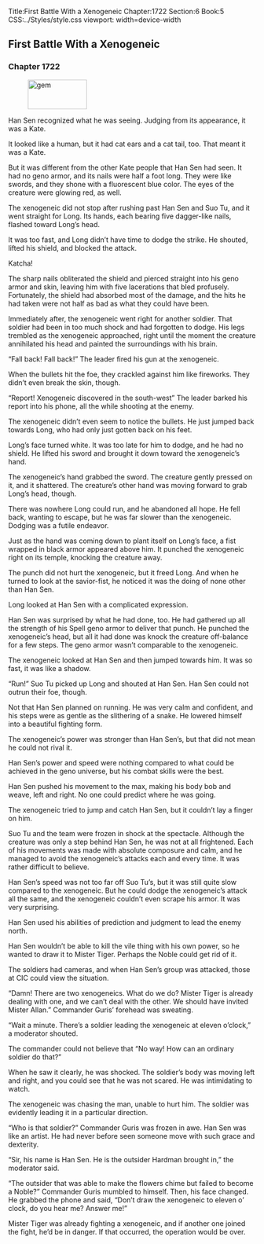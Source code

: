 Title:First Battle With a Xenogeneic 
Chapter:1722 
Section:6 
Book:5 
CSS:../Styles/style.css 
viewport: width=device-width
  
## First Battle With a Xenogeneic
### Chapter 1722 
<figure>
	<img src="../Images/gem.gif" alt="gem" id="gem" width="120" height="60" />
</figure>
  

  
  Han Sen recognized what he was seeing. Judging from its appearance, it was a Kate.

It looked like a human, but it had cat ears and a cat tail, too. That meant it was a Kate.

But it was different from the other Kate people that Han Sen had seen. It had no geno armor, and its nails were half a foot long. They were like swords, and they shone with a fluorescent blue color. The eyes of the creature were glowing red, as well.

The xenogeneic did not stop after rushing past Han Sen and Suo Tu, and it went straight for Long. Its hands, each bearing five dagger-like nails, flashed toward Long’s head.

It was too fast, and Long didn’t have time to dodge the strike. He shouted, lifted his shield, and blocked the attack.

Katcha!

The sharp nails obliterated the shield and pierced straight into his geno armor and skin, leaving him with five lacerations that bled profusely. Fortunately, the shield had absorbed most of the damage, and the hits he had taken were not half as bad as what they could have been.

Immediately after, the xenogeneic went right for another soldier. That soldier had been in too much shock and had forgotten to dodge. His legs trembled as the xenogeneic approached, right until the moment the creature annihilated his head and painted the surroundings with his brain.

“Fall back! Fall back!” The leader fired his gun at the xenogeneic.

When the bullets hit the foe, they crackled against him like fireworks. They didn’t even break the skin, though.

“Report! Xenogeneic discovered in the south-west” The leader barked his report into his phone, all the while shooting at the enemy.

The xenogeneic didn’t even seem to notice the bullets. He just jumped back towards Long, who had only just gotten back on his feet.

Long’s face turned white. It was too late for him to dodge, and he had no shield. He lifted his sword and brought it down toward the xenogeneic’s hand.

The xenogeneic’s hand grabbed the sword. The creature gently pressed on it, and it shattered. The creature’s other hand was moving forward to grab Long’s head, though.

There was nowhere Long could run, and he abandoned all hope. He fell back, wanting to escape, but he was far slower than the xenogeneic. Dodging was a futile endeavor.

Just as the hand was coming down to plant itself on Long’s face, a fist wrapped in black armor appeared above him. It punched the xenogeneic right on its temple, knocking the creature away.

The punch did not hurt the xenogeneic, but it freed Long. And when he turned to look at the savior-fist, he noticed it was the doing of none other than Han Sen.

Long looked at Han Sen with a complicated expression.

Han Sen was surprised by what he had done, too. He had gathered up all the strength of his Spell geno armor to deliver that punch. He punched the xenogeneic’s head, but all it had done was knock the creature off-balance for a few steps. The geno armor wasn’t comparable to the xenogeneic.

The xenogeneic looked at Han Sen and then jumped towards him. It was so fast, it was like a shadow.

“Run!” Suo Tu picked up Long and shouted at Han Sen. Han Sen could not outrun their foe, though.

Not that Han Sen planned on running. He was very calm and confident, and his steps were as gentle as the slithering of a snake. He lowered himself into a beautiful fighting form.

The xenogeneic’s power was stronger than Han Sen’s, but that did not mean he could not rival it.

Han Sen’s power and speed were nothing compared to what could be achieved in the geno universe, but his combat skills were the best.

Han Sen pushed his movement to the max, making his body bob and weave, left and right. No one could predict where he was going.

The xenogeneic tried to jump and catch Han Sen, but it couldn’t lay a finger on him.

Suo Tu and the team were frozen in shock at the spectacle. Although the creature was only a step behind Han Sen, he was not at all frightened. Each of his movements was made with absolute composure and calm, and he managed to avoid the xenogeneic’s attacks each and every time. It was rather difficult to believe.

Han Sen’s speed was not too far off Suo Tu’s, but it was still quite slow compared to the xenogeneic. But he could dodge the xenogeneic’s attack all the same, and the xenogeneic couldn’t even scrape his armor. It was very surprising.

Han Sen used his abilities of prediction and judgment to lead the enemy north.

Han Sen wouldn’t be able to kill the vile thing with his own power, so he wanted to draw it to Mister Tiger. Perhaps the Noble could get rid of it.

The soldiers had cameras, and when Han Sen’s group was attacked, those at CIC could view the situation.

“Damn! There are two xenogeneics. What do we do? Mister Tiger is already dealing with one, and we can’t deal with the other. We should have invited Mister Allan.” Commander Guris’ forehead was sweating.

“Wait a minute. There’s a soldier leading the xenogeneic at eleven o’clock,” a moderator shouted.

The commander could not believe that “No way! How can an ordinary soldier do that?”

When he saw it clearly, he was shocked. The soldier’s body was moving left and right, and you could see that he was not scared. He was intimidating to watch.

The xenogeneic was chasing the man, unable to hurt him. The soldier was evidently leading it in a particular direction.

“Who is that soldier?” Commander Guris was frozen in awe. Han Sen was like an artist. He had never before seen someone move with such grace and dexterity.

“Sir, his name is Han Sen. He is the outsider Hardman brought in,” the moderator said.

“The outsider that was able to make the flowers chime but failed to become a Noble?” Commander Guris mumbled to himself. Then, his face changed. He grabbed the phone and said, “Don’t draw the xenogeneic to eleven o’ clock, do you hear me? Answer me!”

Mister Tiger was already fighting a xenogeneic, and if another one joined the fight, he’d be in danger. If that occurred, the operation would be over.
